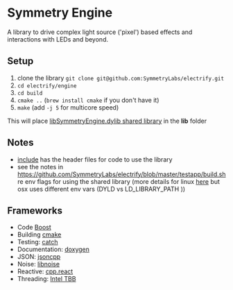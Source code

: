 Symmetry Engine
===============

A library to drive complex light source ('pixel') based effects and interactions with LEDs and beyond.

Setup
-----

1. clone the library `git clone git@github.com:SymmetryLabs/electrify.git`
2. `cd electrify/engine`
3. `cd build`
4. `cmake ..` (`brew install cmake` if you don't have it)
5. `make` (add `-j 5` for multicore speed)

This will place [libSymmetryEngine.dylib shared library](http://en.wikipedia.org/wiki/Dynamic_loading) in the **lib** folder

Notes
-----
* [include](https://github.com/SymmetryLabs/electrify/tree/master/engine/include) has the header files for code to use the library
* see the notes in https://github.com/SymmetryLabs/electrify/blob/master/testapp/build.sh re env flags for using the shared library (more details for linux [here](http://www.cprogramming.com/tutorial/shared-libraries-linux-gcc.html) but osx uses different env vars (DYLD vs LD_LIBRARY_PATH ))

Frameworks
-----
* Code [Boost](http://www.boost.org/)
* Building [cmake](http://www.cmake.org/)
* Testing: [catch](https://github.com/philsquared/Catch)
* Documentation: [doxygen](http://www.stack.nl/~dimitri/doxygen/)
* JSON: [jsoncpp](https://github.com/open-source-parsers/jsoncpp)
* Noise: [libnoise](http://libnoise.sourceforge.net/)
* Reactive: [cpp.react](http://schlangster.github.io/cpp.react/)
* Threading: [Intel TBB](https://www.threadingbuildingblocks.org/)
